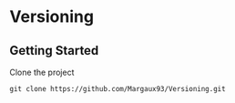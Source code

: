 # Versioning

## Getting Started

Clone the project

```
git clone https://github.com/Margaux93/Versioning.git
```
